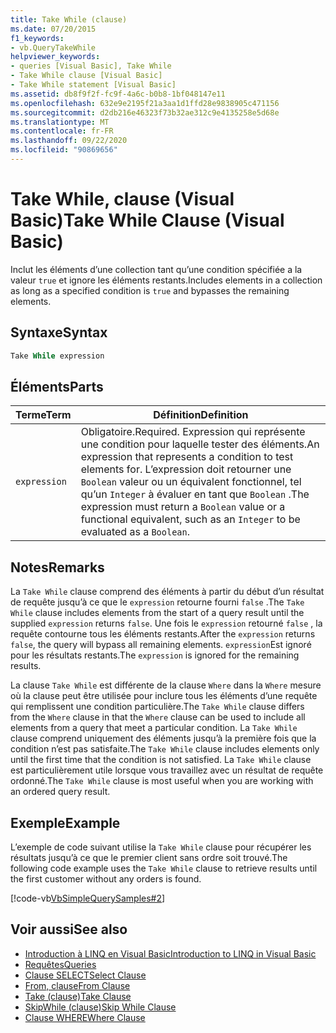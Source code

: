 ```yaml
---
title: Take While (clause)
ms.date: 07/20/2015
f1_keywords:
- vb.QueryTakeWhile
helpviewer_keywords:
- queries [Visual Basic], Take While
- Take While clause [Visual Basic]
- Take While statement [Visual Basic]
ms.assetid: db8f9f2f-fc9f-4a6c-b0b8-1bf048147e11
ms.openlocfilehash: 632e9e2195f21a3aa1d1ffd28e9838905c471156
ms.sourcegitcommit: d2db216e46323f73b32ae312c9e4135258e5d68e
ms.translationtype: MT
ms.contentlocale: fr-FR
ms.lasthandoff: 09/22/2020
ms.locfileid: "90869656"
---
```

# <a name="take-while-clause-visual-basic"></a><span data-ttu-id="9945d-102">Take While, clause (Visual Basic)</span><span class="sxs-lookup"><span data-stu-id="9945d-102">Take While Clause (Visual Basic)</span></span>

<span data-ttu-id="9945d-103">Inclut les éléments d’une collection tant qu’une condition spécifiée a la valeur `true` et ignore les éléments restants.</span><span class="sxs-lookup"><span data-stu-id="9945d-103">Includes elements in a collection as long as a specified condition is `true` and bypasses the remaining elements.</span></span>  
  
## <a name="syntax"></a><span data-ttu-id="9945d-104">Syntaxe</span><span class="sxs-lookup"><span data-stu-id="9945d-104">Syntax</span></span>  
  
```vb  
Take While expression  
```  
  
## <a name="parts"></a><span data-ttu-id="9945d-105">Éléments</span><span class="sxs-lookup"><span data-stu-id="9945d-105">Parts</span></span>  
  
|<span data-ttu-id="9945d-106">Terme</span><span class="sxs-lookup"><span data-stu-id="9945d-106">Term</span></span>|<span data-ttu-id="9945d-107">Définition</span><span class="sxs-lookup"><span data-stu-id="9945d-107">Definition</span></span>|  
|---|---|  
|`expression`|<span data-ttu-id="9945d-108">Obligatoire.</span><span class="sxs-lookup"><span data-stu-id="9945d-108">Required.</span></span> <span data-ttu-id="9945d-109">Expression qui représente une condition pour laquelle tester des éléments.</span><span class="sxs-lookup"><span data-stu-id="9945d-109">An expression that represents a condition to test elements for.</span></span> <span data-ttu-id="9945d-110">L’expression doit retourner une `Boolean` valeur ou un équivalent fonctionnel, tel qu’un `Integer` à évaluer en tant que `Boolean` .</span><span class="sxs-lookup"><span data-stu-id="9945d-110">The expression must return a `Boolean` value or a functional equivalent, such as an `Integer` to be evaluated as a `Boolean`.</span></span>|  
  
## <a name="remarks"></a><span data-ttu-id="9945d-111">Notes</span><span class="sxs-lookup"><span data-stu-id="9945d-111">Remarks</span></span>  

 <span data-ttu-id="9945d-112">La `Take While` clause comprend des éléments à partir du début d’un résultat de requête jusqu’à ce que le `expression` retourne fourni `false` .</span><span class="sxs-lookup"><span data-stu-id="9945d-112">The `Take While` clause includes elements from the start of a query result until the supplied `expression` returns `false`.</span></span> <span data-ttu-id="9945d-113">Une fois le `expression` retourné `false` , la requête contourne tous les éléments restants.</span><span class="sxs-lookup"><span data-stu-id="9945d-113">After the `expression` returns `false`, the query will bypass all remaining elements.</span></span> <span data-ttu-id="9945d-114">`expression`Est ignoré pour les résultats restants.</span><span class="sxs-lookup"><span data-stu-id="9945d-114">The `expression` is ignored for the remaining results.</span></span>  
  
 <span data-ttu-id="9945d-115">La clause `Take While` est différente de la clause `Where` dans la `Where` mesure où la clause peut être utilisée pour inclure tous les éléments d’une requête qui remplissent une condition particulière.</span><span class="sxs-lookup"><span data-stu-id="9945d-115">The `Take While` clause differs from the `Where` clause in that the `Where` clause can be used to include all elements from a query that meet a particular condition.</span></span> <span data-ttu-id="9945d-116">La `Take While` clause comprend uniquement des éléments jusqu’à la première fois que la condition n’est pas satisfaite.</span><span class="sxs-lookup"><span data-stu-id="9945d-116">The `Take While` clause includes elements only until the first time that the condition is not satisfied.</span></span> <span data-ttu-id="9945d-117">La `Take While` clause est particulièrement utile lorsque vous travaillez avec un résultat de requête ordonné.</span><span class="sxs-lookup"><span data-stu-id="9945d-117">The `Take While` clause is most useful when you are working with an ordered query result.</span></span>  
  
## <a name="example"></a><span data-ttu-id="9945d-118">Exemple</span><span class="sxs-lookup"><span data-stu-id="9945d-118">Example</span></span>  

 <span data-ttu-id="9945d-119">L’exemple de code suivant utilise la `Take While` clause pour récupérer les résultats jusqu’à ce que le premier client sans ordre soit trouvé.</span><span class="sxs-lookup"><span data-stu-id="9945d-119">The following code example uses the `Take While` clause to retrieve results until the first customer without any orders is found.</span></span>  
  
 [!code-vb[VbSimpleQuerySamples#2](~/samples/snippets/visualbasic/VS_Snippets_VBCSharp/VbSimpleQuerySamples/VB/QuerySamples1.vb#2)]  
  
## <a name="see-also"></a><span data-ttu-id="9945d-120">Voir aussi</span><span class="sxs-lookup"><span data-stu-id="9945d-120">See also</span></span>

- [<span data-ttu-id="9945d-121">Introduction à LINQ en Visual Basic</span><span class="sxs-lookup"><span data-stu-id="9945d-121">Introduction to LINQ in Visual Basic</span></span>](../../programming-guide/language-features/linq/introduction-to-linq.md)
- [<span data-ttu-id="9945d-122">Requêtes</span><span class="sxs-lookup"><span data-stu-id="9945d-122">Queries</span></span>](index.md)
- [<span data-ttu-id="9945d-123">Clause SELECT</span><span class="sxs-lookup"><span data-stu-id="9945d-123">Select Clause</span></span>](select-clause.md)
- [<span data-ttu-id="9945d-124">From, clause</span><span class="sxs-lookup"><span data-stu-id="9945d-124">From Clause</span></span>](from-clause.md)
- [<span data-ttu-id="9945d-125">Take (clause)</span><span class="sxs-lookup"><span data-stu-id="9945d-125">Take Clause</span></span>](take-clause.md)
- [<span data-ttu-id="9945d-126">SkipWhile (clause)</span><span class="sxs-lookup"><span data-stu-id="9945d-126">Skip While Clause</span></span>](skip-while-clause.md)
- [<span data-ttu-id="9945d-127">Clause WHERE</span><span class="sxs-lookup"><span data-stu-id="9945d-127">Where Clause</span></span>](where-clause.md)
